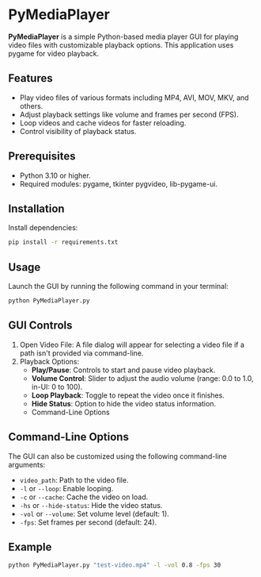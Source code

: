 # PyMediaPlayer
**PyMediaPlayer** is a simple Python-based media player GUI for playing video files with customizable playback options. This application uses pygame for video playback.

## Features
- Play video files of various formats including MP4, AVI, MOV, MKV, and others.
- Adjust playback settings like volume and frames per second (FPS).
- Loop videos and cache videos for faster reloading.
- Control visibility of playback status.

## Prerequisites

- Python 3.10 or higher.
- Required modules: pygame, tkinter pygvideo, lib-pygame-ui.

## Installation
Install dependencies:
```bash
pip install -r requirements.txt
```

## Usage
Launch the GUI by running the following command in your terminal:
```bash
python PyMediaPlayer.py
```

## GUI Controls
1. Open Video File: A file dialog will appear for selecting a video file if a path isn't provided via command-line.
2. Playback Options:
    - **Play/Pause**: Controls to start and pause video playback.
    - **Volume Control**: Slider to adjust the audio volume (range: 0.0 to 1.0, in-UI: 0 to 100).
    - **Loop Playback**: Toggle to repeat the video once it finishes.
    - **Hide Status**: Option to hide the video status information.
    - Command-Line Options

## Command-Line Options
The GUI can also be customized using the following command-line arguments:

- `video_path`: Path to the video file.
- `-l` or `--loop`: Enable looping.
- `-c` or `--cache`: Cache the video on load.
- `-hs` or `--hide-status`: Hide the video status.
- `-vol` or `--volume`: Set volume level (default: 1).
- `-fps`: Set frames per second (default: 24).

## Example
```bash
python PyMediaPlayer.py "test-video.mp4" -l -vol 0.8 -fps 30
```